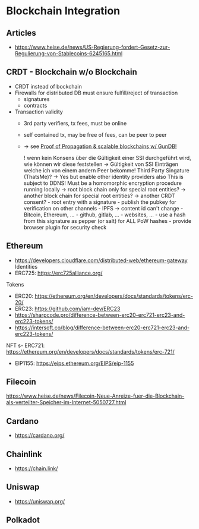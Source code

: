 Blockchain Integration
======================

## Articles

- https://www.heise.de/news/US-Regierung-fordert-Gesetz-zur-Regulierung-von-Stablecoins-6245165.html    

## CRDT - Blockchain w/o Blockchain

- CRDT instead of bockchain
- Firewalls for distributed DB must ensure fulfill/reject of transaction
    - signatures
    - contracts
- Transaction validity
    - 3rd party verifiers, tx fees, must be online
    - self contained tx, may be free of fees, can be peer to peer
    - -> see [Proof of Propagation & scalable blockchains w/ GunDB!](https://www.youtube.com/watch?v=EHZyaupYjYo&feature=emb_imp_woyt)

        ! wenn kein Konsens über die Gültigkeit einer SSI durchgeführt wird,
          wie können wir diese feststellen
          -> Gültigkeit von SSI Einträgen welche ich von einem andern Peer bekomme! 
             Third Party Singature (ThatsMe)? -> Yes but enable other identity providers also
             This is subject to DDNS! Must be a homomorphic encryption procedure running locally
          -> root block chain only for special root entities?
          -> another block chain for special root entities?
          -> another CRDT consent? 
            - root entry with a signature
            - publish the pubkey for verification on other channels
                - IPFS  -> content id can't change
                - Bitcoin, Ethereum, ...
                - github, gitlab, ...
                - websites, ...
            - use a hash from this signature as pepper (or salt) for ALL PoW hashes
            - provide browser plugin for security check 

## Ethereum
- https://developers.cloudflare.com/distributed-web/ethereum-gateway
Identities
- ERC725: https://erc725alliance.org/

Tokens
- ERC20: https://ethereum.org/en/developers/docs/standards/tokens/erc-20/
- ERC23: https://github.com/iam-dev/ERC23
- https://sharpcode.pro/difference-between-erc20-erc721-erc23-and-erc223-tokens/
- https://intersoft.co/blog/difference-between-erc20-erc721-erc23-and-erc223-tokens/

NFT
s- ERC721: https://ethereum.org/en/developers/docs/standards/tokens/erc-721/
- EIP1155: https://eips.ethereum.org/EIPS/eip-1155

## Filecoin
https://www.heise.de/news/Filecoin-Neue-Anreize-fuer-die-Blockchain-als-verteilter-Speicher-im-Internet-5050727.html

## Cardano
- https://cardano.org/

## Chainlink
- https://chain.link/

## Uniswap
- https://uniswap.org/

## Polkadot


